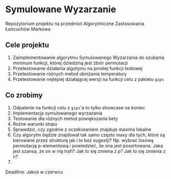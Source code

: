 # Symulowane Wyzarzanie

Repozytorium projektu na przedmiot Algorytmiczne Zastosowania Łańcuchów Markowa

## Cele projektu

1. Zaimplementowanie algorytmu Symulowanego Wyżarzania do szukania minimum funkcji, której dziedziną jest zbiór permutacji
2. Przetestowanie działania algotymu na prostej funkcji testowej
3. Przetestowanie różnych metod obniżania temperatury
4. Przetestowanie nejlepiej działającej wersji na funkcji celu z pakietu `gips`

## Co zrobimy

1. Odpalenie na funkcji celu z `gips`'a to tylko showcase na koniec
2. Implementacja symulowanego wyrzazania
3. Testowanie dla różnych metod powiększania bety
4. Rożne warunki stopu
5. Sprawdzić, czy zgodnie z oczekiwaniem znajduje maxima lokalne
6. Czy algorytm będzie znajdował tak samo często maxy dla tych, które są kierowane przez strukturę jak i te bez sugestji? Np. wybrać losową permutację p-elementową i powiedzieć, że ona jest posortowana. Jaka jest szansa, że on w nią trafi? Jak to się zmiena z p? Jak to się zmienia z n?
7. 

Deadline:
Jakoś w czerwcu
